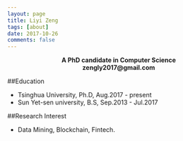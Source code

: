 ```yaml
---
layout: page
title: Liyi Zeng
tags: [about]
date: 2017-10-26
comments: false
---
```

<center><b>A PhD candidate in Computer Science</b></center>
<center><b>zengly2017@gmail.com</b></center> 

##Education
* Tsinghua University, Ph.D, Aug.2017 - present
* Sun Yet-sen university, B.S, Sep.2013 - Jul.2017

##Research Interest
* Data Mining, Blockchain, Fintech. 

